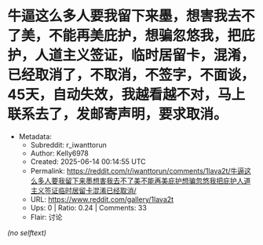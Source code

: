 # 牛逼这么多人要我留下来墨，想害我去不了美，不能再美庇护，想骗忽悠我，把庇护，人道主义签证，临时居留卡，混淆，已经取消了，不取消，不签字，不面谈，45天，自动失效，我越看越不对，马上联系去了，发邮寄声明，要求取消。

- Metadata:
  - Subreddit: r_iwanttorun
  - Author: Kelly6978
  - Created: 2025-06-14 00:14:55 UTC
  - Permalink: https://reddit.com/r/iwanttorun/comments/1lava2t/牛逼这么多人要我留下来墨想害我去不了美不能再美庇护想骗忽悠我把庇护人道主义签证临时居留卡混淆已经取消/
  - URL: https://www.reddit.com/gallery/1lava2t
  - Ups: 0 | Ratio: 0.24 | Comments: 33
  - Flair: 讨论

_(no selftext)_
